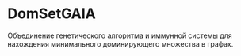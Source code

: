 # DomSetGAIA
Объединение генетического алгоритма и иммунной системы для нахождения минимального доминирующего множества в графах.
